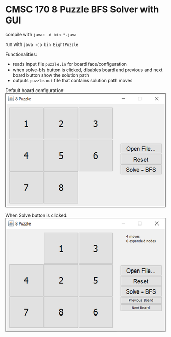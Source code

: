 # CMSC 170 8 Puzzle BFS Solver with GUI

compile with
`javac -d bin *.java`

run with
`java -cp bin EightPuzzle`

Functionalities:

* reads input file `puzzle.in` for board face/configuration
* when solve-bfs button is clicked, disables board and previous and next board button show the solution path
* outputs `puzzle.out` file that contains solution path moves

Default board configuration:
![What it looks like when ran](uponRunning.png)

When Solve button is clicked:
![What it looks like when solve button clicked](whenSolveClicked.gif)
